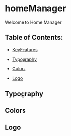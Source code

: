 # homeManager
Welcome to Home Manager

## Table of Contents:

- [KeyFeatures](#KeyFeatures)

- [Typography](#Typography)
- [Colors](#Colors)
- [Logo](#Logo)

## Typography

## Colors

## Logo